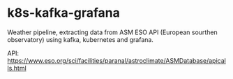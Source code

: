 # k8s-kafka-grafana
Weather pipeline, extracting data from ASM ESO API (European sourthen observatory) using kafka, kubernetes and grafana.

API: https://www.eso.org/sci/facilities/paranal/astroclimate/ASMDatabase/apicalls.html